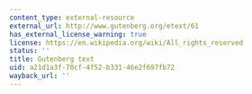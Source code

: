 ```yaml
---
content_type: external-resource
external_url: http://www.gutenberg.org/etext/61
has_external_license_warning: true
license: https://en.wikipedia.org/wiki/All_rights_reserved
status: ''
title: Gutenberg text
uid: a21d1a3f-70cf-4f52-b331-46e2f697fb72
wayback_url: ''
---
```

